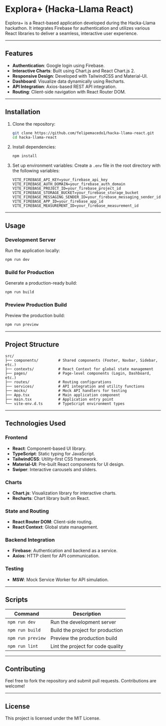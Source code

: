 # Explora+ (Hacka-Llama React)

Explora+ is a React-based application developed during the Hacka-Llama hackathon. It integrates Firebase for authentication and utilizes various React libraries to deliver a seamless, interactive user experience.

---

## Features

- **Authentication**: Google login using Firebase.
- **Interactive Charts**: Built using Chart.js and React Chart.js 2.
- **Responsive Design**: Developed with TailwindCSS and Material-UI.
- **Dashboard**: Visualize data dynamically using Recharts.
- **API Integration**: Axios-based REST API integration.
- **Routing**: Client-side navigation with React Router DOM.

---

## Installation

1. Clone the repository:

   ```bash
   git clone https://github.com/felipemacedo1/hacka-llama-react.git
   cd hacka-llama-react
   ```

2. Install dependencies:

   ```bash
   npm install
   ```

3. Set up environment variables:
   Create a `.env` file in the root directory with the following variables:
   ```env
   VITE_FIREBASE_API_KEY=your_firebase_api_key
   VITE_FIREBASE_AUTH_DOMAIN=your_firebase_auth_domain
   VITE_FIREBASE_PROJECT_ID=your_firebase_project_id
   VITE_FIREBASE_STORAGE_BUCKET=your_firebase_storage_bucket
   VITE_FIREBASE_MESSAGING_SENDER_ID=your_firebase_messaging_sender_id
   VITE_FIREBASE_APP_ID=your_firebase_app_id
   VITE_FIREBASE_MEASUREMENT_ID=your_firebase_measurement_id
   ```

---

## Usage

### Development Server

Run the application locally:

```bash
npm run dev
```

### Build for Production

Generate a production-ready build:

```bash
npm run build
```

### Preview Production Build

Preview the production build:

```bash
npm run preview
```

---

## Project Structure

```
src/
├── components/         # Shared components (Footer, Navbar, Sidebar, etc.)
├── contexts/           # React Context for global state management
├── pages/              # Page-level components (Login, Dashboard, etc.)
├── routes/             # Routing configurations
├── services/           # API integration and utility functions
├── mocks/              # Mock API handlers for testing
├── App.tsx             # Main application component
├── main.tsx            # Application entry point
└── vite-env.d.ts       # TypeScript environment types
```

---

## Technologies Used

### Frontend

- **React**: Component-based UI library.
- **TypeScript**: Static typing for JavaScript.
- **TailwindCSS**: Utility-first CSS framework.
- **Material-UI**: Pre-built React components for UI design.
- **Swiper**: Interactive carousels and sliders.

### Charts

- **Chart.js**: Visualization library for interactive charts.
- **Recharts**: Chart library built on React.

### State and Routing

- **React Router DOM**: Client-side routing.
- **React Context**: Global state management.

### Backend Integration

- **Firebase**: Authentication and backend as a service.
- **Axios**: HTTP client for API communication.

### Testing

- **MSW**: Mock Service Worker for API simulation.

---

## Scripts

| Command           | Description                       |
| ----------------- | --------------------------------- |
| `npm run dev`     | Run the development server        |
| `npm run build`   | Build the project for production  |
| `npm run preview` | Preview the production build      |
| `npm run lint`    | Lint the project for code quality |

---

## Contributing

Feel free to fork the repository and submit pull requests. Contributions are welcome!

---

## License

This project is licensed under the MIT License.
